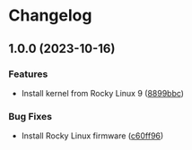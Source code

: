 # Changelog

## 1.0.0 (2023-10-16)


### Features

* Install kernel from Rocky Linux 9 ([8899bbc](https://github.com/EyeCantCU/hopper/commit/8899bbc199f1e65c7f3b6ab69ad834b506af6ee5))


### Bug Fixes

* Install Rocky Linux firmware ([c60ff96](https://github.com/EyeCantCU/hopper/commit/c60ff968c7d521d3c3d8c600c48ef2587878e6db))
